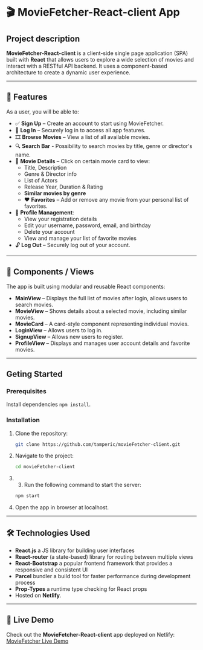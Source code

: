 # 🎬 MovieFetcher-React-client App

## Project description

**MovieFetcher-React-client** is a client-side single page application (SPA) built with **React** that allows users to explore a wide selection of movies and interact with a RESTful API backend. It uses a component-based architecture to create a dynamic user experience.

___


## 🚀 Features 

As a user, you will be able to:
- ✅ **Sign Up** – Create an account to start using MovieFetcher.
- 🔐 **Log In** – Securely log in to access all app features.
- 🎞️ **Browse Movies** – View a list of all available movies.
- 🔍 **Search Bar** - Possibility to search movies by title, genre or director's name.
- 📄 **Movie Details** – Click on certain movie card to view:
  - Title, Description
  - Genre & Director info
  - List of Actors
  - Release Year, Duration & Rating
  - **Similar movies by genre**
  - ❤️ **Favorites** – Add or remove any movie from your personal list of favorites.
- 👤 **Profile Management**:
  - View your registration details
  - Edit your username, password, email, and birthday
  - Delete your account
  - View and manage your list of favorite movies
- 🔓 **Log Out** – Securely log out of your account.

___


## 🧱 Components / Views

The app is built using modular and reusable React components:

- **MainView** – Displays the full list of movies after login, allows users to search movies.
- **MovieView** – Shows details about a selected movie, including similar movies.
- **MovieCard** – A card-style component representing individual movies.
- **LoginView** – Allows users to log in.
- **SignupView** – Allows new users to register.
- **ProfileView** – Displays and manages user account details and favorite movies.

___

## Geting Started

### Prerequisites

Install dependencies `npm install`.

### Installation

1. Clone the repository:
   ```bash
   git clone https://github.com/tamperic/movieFetcher-client.git
   
2. Navigate to the project:
    ```bash
    cd movieFetcher-client

3. 3. Run the following command to start the server:
    ```bash
    npm start

4. Open the app in browser at localhost.

___

## 🛠️ Technologies Used

- **React.js** a JS library for building user interfaces
- **React-router** (a state-based) library for routing between multiple views
- **React-Bootstrap** a popular frontend framework that provides a responsive and consistent UI
- **Parcel** bundler a build tool for faster performance during development process
- **Prop-Types** a runtime type checking for React props
- Hosted on **Netlify**.

___

## 🔗 Live Demo 

Check out the **MovieFetcher-React-client** app deployed on Netlify: <br/>
[MovieFetcher Live Demo](https://movie-fetcher-client.netlify.app/login)